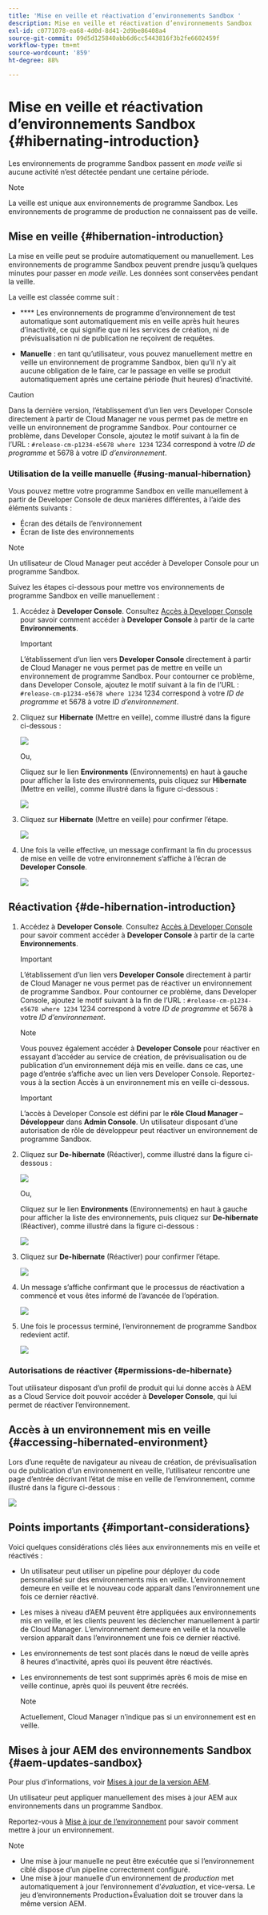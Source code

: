```yaml
---
title: 'Mise en veille et réactivation d’environnements Sandbox '
description: Mise en veille et réactivation d’environnements Sandbox
exl-id: c0771078-ea68-4d0d-8d41-2d9be86408a4
source-git-commit: 09d5d125840abb6d6cc5443816f3b2fe6602459f
workflow-type: tm+mt
source-wordcount: '859'
ht-degree: 88%

---
```


# Mise en veille et réactivation d’environnements Sandbox {#hibernating-introduction}

Les environnements de programme Sandbox passent en *mode veille* si aucune activité n’est détectée pendant une certaine période.

>[!NOTE]
>La veille est unique aux environnements de programme Sandbox. Les environnements de programme de production ne connaissent pas de veille.

## Mise en veille {#hibernation-introduction}

La mise en veille peut se produire automatiquement ou manuellement. Les environnements de programme Sandbox peuvent prendre jusqu’à quelques minutes pour passer en *mode veille*. Les données sont conservées pendant la veille.

La veille est classée comme suit :

* ****  Les environnements de programme d’environnement de test automatique sont automatiquement mis en veille après huit heures d’inactivité, ce qui signifie que ni les services de création, ni de prévisualisation ni de publication ne reçoivent de requêtes.

* **Manuelle** : en tant qu’utilisateur, vous pouvez manuellement mettre en veille un environnement de programme Sandbox, bien qu’il n’y ait aucune obligation de le faire, car le passage en veille se produit automatiquement après une certaine période (huit heures) d’inactivité.

>[!CAUTION]
>Dans la dernière version, l’établissement d’un lien vers Developer Console directement à partir de Cloud Manager ne vous permet pas de mettre en veille un environnement de programme Sandbox. Pour contourner ce problème, dans Developer Console, ajoutez le motif suivant à la fin de l’URL : `#release-cm-p1234-e5678 where 1234` 1234 correspond à votre *ID de programme* et 5678 à votre *ID d’environnement*.

### Utilisation de la veille manuelle {#using-manual-hibernation}

Vous pouvez mettre votre programme Sandbox en veille manuellement à partir de Developer Console de deux manières différentes, à l’aide des éléments suivants :

* Écran des détails de l’environnement
* Écran de liste des environnements

>[!NOTE]
>Un utilisateur de Cloud Manager peut accéder à Developer Console pour un programme Sandbox.

Suivez les étapes ci-dessous pour mettre vos environnements de programme Sandbox en veille manuellement :

1. Accédez à **Developer Console**.
Consultez [Accès à Developer Console](/help/implementing/cloud-manager/manage-environments.md#accessing-developer-console) pour savoir comment accéder à **Developer Console** à partir de la carte **Environnements**.
   >[!IMPORTANT]
   >L’établissement d’un lien vers **Developer Console** directement à partir de Cloud Manager ne vous permet pas de mettre en veille un environnement de programme Sandbox. Pour contourner ce problème, dans Developer Console, ajoutez le motif suivant à la fin de l’URL : `#release-cm-p1234-e5678 where 1234` 1234 correspond à votre *ID de programme* et 5678 à votre *ID d’environnement*.

1. Cliquez sur **Hibernate** (Mettre en veille), comme illustré dans la figure ci-dessous :

   ![](assets/hibernate-1.png)

   Ou,

   Cliquez sur le lien **Environments** (Environnements) en haut à gauche pour afficher la liste des environnements, puis cliquez sur **Hibernate** (Mettre en veille), comme illustré dans la figure ci-dessous :

   ![](assets/hibernate-1b.png)

1. Cliquez sur **Hibernate** (Mettre en veille) pour confirmer l’étape.

   ![](assets/hibernate-2.png)

1. Une fois la veille effective, un message confirmant la fin du processus de mise en veille de votre environnement s’affiche à l’écran de **Developer Console**.

   ![](assets/hibernate-4.png)


## Réactivation {#de-hibernation-introduction}

1. Accédez à **Developer Console**.
Consultez [Accès à Developer Console](/help/implementing/cloud-manager/manage-environments.md#accessing-developer-console) pour savoir comment accéder à **Developer Console** à partir de la carte **Environnements**.

   >[!IMPORTANT]
   >L’établissement d’un lien vers **Developer Console** directement à partir de Cloud Manager ne vous permet pas de réactiver un environnement de programme Sandbox. Pour contourner ce problème, dans Developer Console, ajoutez le motif suivant à la fin de l’URL : `#release-cm-p1234-e5678 where 1234` 1234 correspond à votre *ID de programme* et 5678 à votre *ID d’environnement*.

   >[!NOTE]
   >Vous pouvez également accéder à **Developer Console** pour réactiver en essayant d’accéder au service de création, de prévisualisation ou de publication d’un environnement déjà mis en veille. dans ce cas, une page d’entrée s’affiche avec un lien vers Developer Console. Reportez-vous à la section Accès à un environnement mis en veille ci-dessous.

   >[!IMPORTANT]
   >L’accès à Developer Console est défini par le **rôle Cloud Manager – Développeur** dans **Admin Console**. Un utilisateur disposant d’une autorisation de rôle de développeur peut réactiver un environnement de programme Sandbox.

1. Cliquez sur **De-hibernate** (Réactiver), comme illustré dans la figure ci-dessous :

   ![](assets/de-hibernation-img1.png)

   Ou,

   Cliquez sur le lien **Environments** (Environnements) en haut à gauche pour afficher la liste des environnements, puis cliquez sur **De-hibernate** (Réactiver), comme illustré dans la figure ci-dessous :

   ![](assets/de-hibernate-1b.png)


1. Cliquez sur **De-hibernate** (Réactiver) pour confirmer l’étape.

   ![](assets/de-hibernation-img2.png)

1. Un message s’affiche confirmant que le processus de réactivation a commencé et vous êtes informé de l’avancée de l’opération.

   ![](assets/de-hibernation-img3.png)

1. Une fois le processus terminé, l’environnement de programme Sandbox redevient actif.

   ![](assets/de-hibernation-img4.png)

### Autorisations de réactiver {#permissions-de-hibernate}

Tout utilisateur disposant d’un profil de produit qui lui donne accès à AEM as a Cloud Service doit pouvoir accéder à **Developer Console**, qui lui permet de réactiver l’environnement.

## Accès à un environnement mis en veille {#accessing-hibernated-environment}

Lors d’une requête de navigateur au niveau de création, de prévisualisation ou de publication d’un environnement en veille, l’utilisateur rencontre une page d’entrée décrivant l’état de mise en veille de l’environnement, comme illustré dans la figure ci-dessous :

![](assets/de-hibernation-img5.png)

## Points importants {#important-considerations}

Voici quelques considérations clés liées aux environnements mis en veille et réactivés :

* Un utilisateur peut utiliser un pipeline pour déployer du code personnalisé sur des environnements mis en veille. L’environnement demeure en veille et le nouveau code apparaît dans l’environnement une fois ce dernier réactivé.

* Les mises à niveau d’AEM peuvent être appliquées aux environnements mis en veille, et les clients peuvent les déclencher manuellement à partir de Cloud Manager. L’environnement demeure en veille et la nouvelle version apparaît dans l’environnement une fois ce dernier réactivé.

* Les environnements de test sont placés dans le nœud de veille après 8 heures d’inactivité, après quoi ils peuvent être réactivés.

* Les environnements de test sont supprimés après 6 mois de mise en veille continue, après quoi ils peuvent être recréés.

   >[!NOTE]
   >Actuellement, Cloud Manager n’indique pas si un environnement est en veille.

## Mises à jour AEM des environnements Sandbox {#aem-updates-sandbox}

Pour plus d’informations, voir [Mises à jour de la version AEM](/help/implementing/deploying/aem-version-updates.md).

Un utilisateur peut appliquer manuellement des mises à jour AEM aux environnements dans un programme Sandbox.

Reportez-vous à [Mise à jour de l’environnement](/help/implementing/cloud-manager/manage-environments.md#updating-dev-environment) pour savoir comment mettre à jour un environnement.

>[!NOTE]
>* Une mise à jour manuelle ne peut être exécutée que si l’environnement ciblé dispose d’un pipeline correctement configuré.
>* Une mise à jour manuelle d’un environnement de *production* met automatiquement à jour l’environnement d’*évaluation*, et vice-versa. Le jeu d’environnements Production+Évaluation doit se trouver dans la même version AEM.

